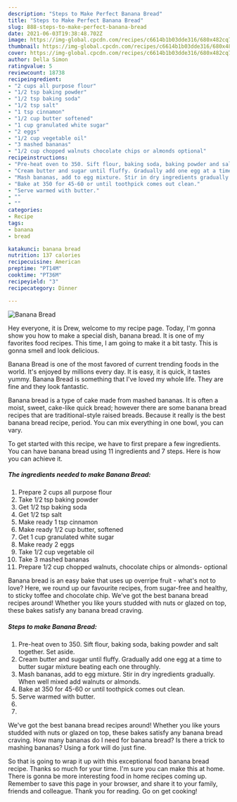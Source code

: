 ```yaml
---
description: "Steps to Make Perfect Banana Bread"
title: "Steps to Make Perfect Banana Bread"
slug: 888-steps-to-make-perfect-banana-bread
date: 2021-06-03T19:38:48.702Z
image: https://img-global.cpcdn.com/recipes/c6614b1b03dde316/680x482cq70/banana-bread-recipe-main-photo.jpg
thumbnail: https://img-global.cpcdn.com/recipes/c6614b1b03dde316/680x482cq70/banana-bread-recipe-main-photo.jpg
cover: https://img-global.cpcdn.com/recipes/c6614b1b03dde316/680x482cq70/banana-bread-recipe-main-photo.jpg
author: Della Simon
ratingvalue: 5
reviewcount: 18738
recipeingredient:
- "2 cups all purpose flour"
- "1/2 tsp baking powder"
- "1/2 tsp baking soda"
- "1/2 tsp salt"
- "1 tsp cinnamon"
- "1/2 cup butter softened"
- "1 cup granulated white sugar"
- "2 eggs"
- "1/2 cup vegetable oil"
- "3 mashed bananas"
- "1/2 cup chopped walnuts chocolate chips or almonds optional"
recipeinstructions:
- "Pre-heat oven to 350. Sift flour, baking soda, baking powder and salt together. Set aside."
- "Cream butter and sugar until fluffy. Gradually add one egg at a time to butter sugar mixture beating each one throughly."
- "Mash bananas, add to egg mixture. Stir in dry ingredients gradually. When well mixed add walnuts or almonds."
- "Bake at 350 for 45-60 or until toothpick comes out clean."
- "Serve warmed with butter."
- ""
- ""
categories:
- Recipe
tags:
- banana
- bread

katakunci: banana bread 
nutrition: 137 calories
recipecuisine: American
preptime: "PT14M"
cooktime: "PT36M"
recipeyield: "3"
recipecategory: Dinner

---
```



![Banana Bread](https://img-global.cpcdn.com/recipes/c6614b1b03dde316/680x482cq70/banana-bread-recipe-main-photo.jpg)

Hey everyone, it is Drew, welcome to my recipe page. Today, I'm gonna show you how to make a special dish, banana bread. It is one of my favorites food recipes. This time, I am going to make it a bit tasty. This is gonna smell and look delicious.

Banana Bread is one of the most favored of current trending foods in the world. It's enjoyed by millions every day. It is easy, it is quick, it tastes yummy. Banana Bread is something that I've loved my whole life. They are fine and they look fantastic.

Banana bread is a type of cake made from mashed bananas. It is often a moist, sweet, cake-like quick bread; however there are some banana bread recipes that are traditional-style raised breads. Because it really is the best banana bread recipe, period. You can mix everything in one bowl, you can vary.


To get started with this recipe, we have to first prepare a few ingredients. You can have banana bread using 11 ingredients and 7 steps. Here is how you can achieve it.

<!--inarticleads1-->

##### The ingredients needed to make Banana Bread:

1. Prepare 2 cups all purpose flour
1. Take 1/2 tsp baking powder
1. Get 1/2 tsp baking soda
1. Get 1/2 tsp salt
1. Make ready 1 tsp cinnamon
1. Make ready 1/2 cup butter, softened
1. Get 1 cup granulated white sugar
1. Make ready 2 eggs
1. Take 1/2 cup vegetable oil
1. Take 3 mashed bananas
1. Prepare 1/2 cup chopped walnuts, chocolate chips or almonds- optional


Banana bread is an easy bake that uses up overripe fruit - what&#39;s not to love? Here, we round up our favourite recipes, from sugar-free and healthy, to sticky toffee and chocolate chip. We&#39;ve got the best banana bread recipes around! Whether you like yours studded with nuts or glazed on top, these bakes satisfy any banana bread craving. 

<!--inarticleads2-->

##### Steps to make Banana Bread:

1. Pre-heat oven to 350. Sift flour, baking soda, baking powder and salt together. Set aside.
1. Cream butter and sugar until fluffy. Gradually add one egg at a time to butter sugar mixture beating each one throughly.
1. Mash bananas, add to egg mixture. Stir in dry ingredients gradually. When well mixed add walnuts or almonds.
1. Bake at 350 for 45-60 or until toothpick comes out clean.
1. Serve warmed with butter.
1. 
1. 


We&#39;ve got the best banana bread recipes around! Whether you like yours studded with nuts or glazed on top, these bakes satisfy any banana bread craving. How many bananas do I need for banana bread? Is there a trick to mashing bananas? Using a fork will do just fine. 

So that is going to wrap it up with this exceptional food banana bread recipe. Thanks so much for your time. I'm sure you can make this at home. There is gonna be more interesting food in home recipes coming up. Remember to save this page in your browser, and share it to your family, friends and colleague. Thank you for reading. Go on get cooking!
